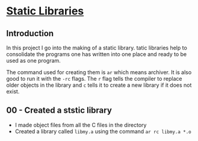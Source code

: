 # <ins>Static Libraries</ins>

## Introduction
In this project I go into the making of a static library. tatic libraries help to consolidate the programs one has written into one place and ready to be used as one program.

The command used for creating them is `ar` which means archiver. It is also good to run it with the `-rc` flags. The `r` flag tells the compiler to replace older objects in the library and `c` tells it to create a new library if it does not exist.

## 00 - Created a ststic library
- I made object files from all the C files in the directory
- Created a library called `libmy.a` using the command `ar rc libmy.a *.o`
